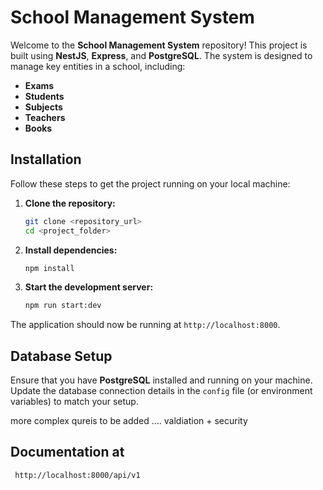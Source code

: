 
# School Management System

Welcome to the **School Management System** repository! This project is built using **NestJS**, **Express**, and **PostgreSQL**. The system is designed to manage key entities in a school, including:

- **Exams**
- **Students**
- **Subjects**
- **Teachers**
- **Books**

## Installation

Follow these steps to get the project running on your local machine:

1. **Clone the repository:**
    ```bash
    git clone <repository_url>
    cd <project_folder>
    ```

2. **Install dependencies:**
    ```bash
    npm install
    ```

3. **Start the development server:**
    ```bash
    npm run start:dev
    ```

The application should now be running at `http://localhost:8000`.



## Database Setup

Ensure that you have **PostgreSQL** installed and running on your machine. Update the database connection details in the `config` file (or environment variables) to match your setup.

 more complex qureis to be added ....
 valdiation + security 


 ## Documentation at
     http://localhost:8000/api/v1

